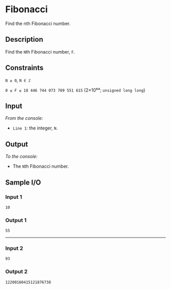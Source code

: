 # Fibonacci
Find the nth Fibonacci number.

## Description
Find the `N`th Fibonacci number, `F`.

## Constraints
`N ≥ 0`, `N ∈ ℤ`

`0 ≤ F ≤ 18 446 744 073 709 551 615` (2×10⁶⁴; `unsigned long long`)

## Input
*From the console:*
* `Line 1`: the integer, `N`.

## Output
*To the console:*
* The `N`th Fibonacci number.

## Sample I/O
### Input 1
```
10
```

### Output 1
```
55
```

---

### Input 2
```
93
```

### Output 2
```
12200160415121876738
```
